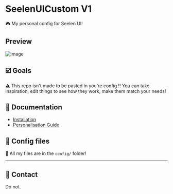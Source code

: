 # SeelenUICustom V1
🎮 My personal config for Seelen UI! 

## Preview
![image](https://github.com/user-attachments/assets/fa579b04-9358-47c3-88e4-d8e1b06d79cf)

## ☑️ Goals

⚠️ This repo isn't made to be pasted in you're config !!
    You can take inspiration, edit things to see how they work, make them match your needs! 

## 📄 Documentation

- [Installation](./INSTALL.md)
- [Personalisation Guide](./GUIDE.md)

## 🔧 Config files

  🌸 All my files are in the `config/` folder!

---

## 📩 Contact

Do not. 
